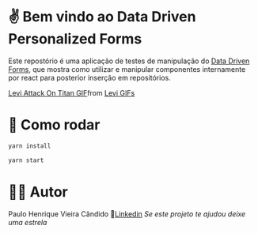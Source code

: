 # ✌ Bem vindo ao Data Driven Personalized Forms

Este repostório é uma aplicação de testes de manipulação do <a href="https://data-driven-forms.org/" target="_blank">Data Driven Forms</a>, que mostra como utilizar e manipular componentes internamente por react para posterior inserção em repositórios.

<div class="tenor-gif-embed" data-postid="18877221" data-share-method="host" data-aspect-ratio="1.77778" data-width="100%"><a href="https://tenor.com/view/levi-attack-on-titan-levi-clean-window-levi-open-window-levi-window-gif-18877221">Levi Attack On Titan GIF</a>from <a href="https://tenor.com/search/levi-gifs">Levi GIFs</a></div> <script type="text/javascript" async src="https://tenor.com/embed.js"></script>

# 🚀 Como rodar

```sh
yarn install
```

```sh
yarn start
```

# 🙋‍♂️ Autor

Paulo Henrique Vieira Cândido
🔗<a href="https://www.linkedin.com/in/paulhenriquev/">Linkedin</a>
_Se este projeto te ajudou deixe uma estrela_
